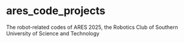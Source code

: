 # ares_code_projects
The robot-related codes of ARES 2025, the Robotics Club of Southern University of Science and Technology
